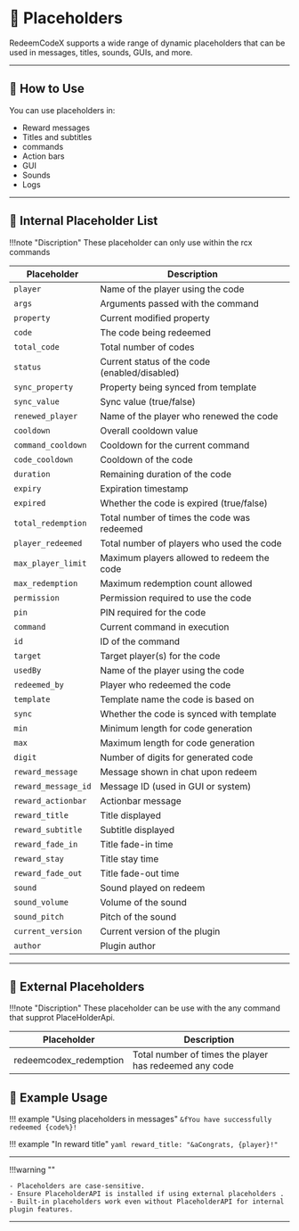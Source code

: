
# 🧩 Placeholders

RedeemCodeX supports a wide range of dynamic placeholders that can be used in messages, titles, sounds, GUIs, and more.  

---

## 🧷 How to Use

You can use placeholders in:

- Reward messages
- Titles and subtitles
- commands
- Action bars
- GUI
- Sounds
- Logs

---

## 📑 Internal Placeholder List

!!!note "Discription"
    These placeholder can only use within the rcx commands

| Placeholder                          | Description                                      |
|--------------------------------------|--------------------------------------------------|
| `player`                             | Name of the player using the code                |
| `args`                               | Arguments passed with the command                |
| `property`                           | Current modified property                        |
| `code`                               | The code being redeemed                          |
| `total_code`                         | Total number of codes                            |
| `status`                             | Current status of the code (enabled/disabled)    |
| `sync_property`                      | Property being synced from template              |
| `sync_value`                         | Sync value (true/false)                          |
| `renewed_player`                     | Name of the player who renewed the code          |
| `cooldown`                           | Overall cooldown value                           |
| `command_cooldown`                   | Cooldown for the current command                 |
| `code_cooldown`                      | Cooldown of the code                             |
| `duration`                           | Remaining duration of the code                   |
| `expiry`                             | Expiration timestamp                             |
| `expired`                            | Whether the code is expired (true/false)         |
| `total_redemption`                   | Total number of times the code was redeemed      |
| `player_redeemed`                    | Total number of players who used the code        |
| `max_player_limit`                   | Maximum players allowed to redeem the code       |
| `max_redemption`                     | Maximum redemption count allowed                 |
| `permission`                         | Permission required to use the code              |
| `pin`                                | PIN required for the code                        |
| `command`                            | Current command in execution                     |
| `id`                                 | ID of the command                                |
| `target`                             | Target player(s) for the code                    |
| `usedBy`                             | Name of the player using the code                |
| `redeemed_by`                        | Player who redeemed the code                     |
| `template`                           | Template name the code is based on               |
| `sync`                               | Whether the code is synced with template         |
| `min`                                | Minimum length for code generation               |
| `max`                                | Maximum length for code generation               |
| `digit`                              | Number of digits for generated code              |
| `reward_message`                     | Message shown in chat upon redeem                |
| `reward_message_id`                  | Message ID (used in GUI or system)               |
| `reward_actionbar`                   | Actionbar message                                |
| `reward_title`                       | Title displayed                                  |
| `reward_subtitle`                    | Subtitle displayed                               |
| `reward_fade_in`                     | Title fade-in time                               |
| `reward_stay`                        | Title stay time                                  |
| `reward_fade_out`                    | Title fade-out time                              |
| `sound`                              | Sound played on redeem                           |
| `sound_volume`                       | Volume of the sound                              |
| `sound_pitch`                        | Pitch of the sound                               |
| `current_version`                    | Current version of the plugin                    |
| `author`                             | Plugin author                                    |

---

## 🔳 External Placeholders

!!!note "Discription"
    These placeholder can be use with the any command that supprot PlaceHolderApi.

| Placeholder                          | Description                                            |
|--------------------------------------|--------------------------------------------------------|
| redeemcodex_redemption               | Total number of times the player has redeemed any code |

## 🧪 Example Usage

!!! example "Using placeholders in messages"
    ```
    &fYou have successfully redeemed {code%}!
    ```

!!! example "In reward title"
    ```yaml
    reward_title: "&aCongrats, {player}!"
    ```

---

!!!warning ""

    - Placeholders are case-sensitive.
    - Ensure PlaceholderAPI is installed if using external placeholders .
    - Built-in placeholders work even without PlaceholderAPI for internal plugin features.


---



